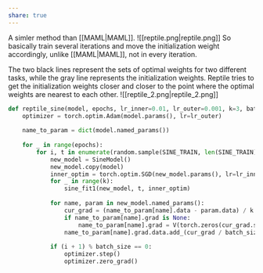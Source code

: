 ```yaml
---
share: true
---
```

A simler method than [[MAML|MAML]]. 
![[reptile.png|reptile.png]]
So basically train several iterations and move the initialization weight accordingly, unlike [[MAML|MAML]], not in every iteration.

The two black lines represent the sets of optimal weights for two different tasks, while the gray line represents the initialization weights. Reptile tries to get the initialization weights closer and closer to the point where the optimal weights are nearest to each other.
![[reptile_2.png|reptile_2.png]]
```python
def reptile_sine(model, epochs, lr_inner=0.01, lr_outer=0.001, k=3, batch_size=32):
    optimizer = torch.optim.Adam(model.params(), lr=lr_outer)
    
    name_to_param = dict(model.named_params())
    
    for _ in range(epochs):
        for i, t in enumerate(random.sample(SINE_TRAIN, len(SINE_TRAIN))):
            new_model = SineModel()
            new_model.copy(model)
            inner_optim = torch.optim.SGD(new_model.params(), lr=lr_inner)
            for _ in range(k):
                sine_fit1(new_model, t, inner_optim)
                        
            for name, param in new_model.named_params():
                cur_grad = (name_to_param[name].data - param.data) / k / lr_inner
                if name_to_param[name].grad is None:
                    name_to_param[name].grad = V(torch.zeros(cur_grad.size()))
                name_to_param[name].grad.data.add_(cur_grad / batch_size)
                
            if (i + 1) % batch_size == 0:
                optimizer.step()
                optimizer.zero_grad()
```